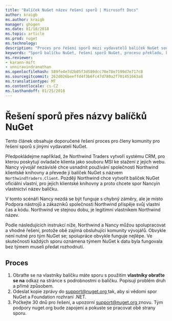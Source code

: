 ```yaml
---
title: "Balíček NuGet název řešení sporů | Microsoft Docs"
author: kraigb
ms.author: kraigb
manager: ghogen
ms.date: 01/18/2018
ms.topic: article
ms.prod: nuget
ms.technology: 
description: "Proces pro řešení sporů mezi vydavatelů balíček NuGet související s brandingem, ochranné známky a jiných situacích konflikt."
keywords: "Sporů balíčku NuGet, řešení sporů NuGet, procesu překladu, který sporu"
ms.reviewer:
- karann-msft
- unniravindranathan
ms.openlocfilehash: 589fe4e7d2b05f3d589dcc70e78e7199d7e717c8
ms.sourcegitcommit: 262d026beeffd4f3b6fc47d780a2f701451663a8
ms.translationtype: MT
ms.contentlocale: cs-CZ
ms.lasthandoff: 01/25/2018
---
```

# <a name="resolving-disputes-over-nuget-package-names"></a>Řešení sporů přes názvy balíčků NuGet

Tento článek obsahuje doporučené řešení proces pro členy komunity pro řešení sporů s jinými vydavateli NuGet.

Předpokládejme například, že Northwind Traders vytvoří systému CRM, pro kterou poskytují ovladače klienta jako souboru MSI ke stažení z jejich webu. Nancy vývojář nezávislé chce usnadnit používání společnosti Northwind klientské knihovny a převede ji balíček NuGet s názvem `NorthwindTraders.Client`. Později Northwind chce vytvořit balíček NuGet oficiální vlastní, pro jejich klientské knihovny a proto chcete spor Nancyin vlastnictví název balíčku.

V tomto scénáři Nancy nezdá se být funguje s chybný záměry, ale je místo Podpora nástrojů a zákazníků společnosti Northwind přispěje svůj vlastní čas a kódu. Northwind ve stejnou dobu, je legitimní vlastníkem Northwind název.

Podle následujících instrukcí níže, Northwind a Nancy můžou spolupracovat a vhodné řešení, protože obě zajímá obsluhující komunity vývojářů. Obvykle není nutné pro tým NuGet se; spolupráce obvykle funguje nejlépe. Ve skutečnosti každých sporu oznámena týmem NuGet k datu byla fungovala bez týmem museli předat rozhodnutí.

## <a name="process"></a>Proces

1. Obraťte se na vlastníky balíčku máte sporu s použitím **vlastníky obraťte se na** odkaz na stránce s podrobnostmi o balíčku. Popisují problém druh a přímé způsobem.
1. Odeslat kopie zprávy do [ support@nuget.org ](mailto:support@nuget.org) tak, aby si vědomi spor NuGet a Foundation rozhraní .NET.
1. Počkejte 30 dnů pro řešení, a upozorní [ support@nuget.org ](mailto:support@nuget.org) znovu. Tým podpory nuget.org bude zapojení a pokuste se pracovat obě strany sporu.

